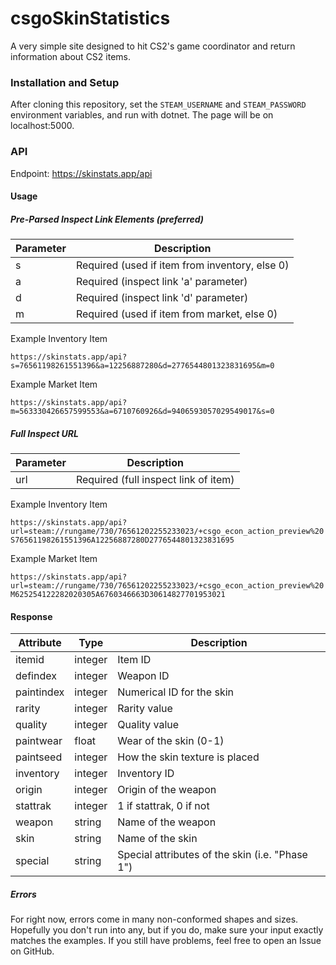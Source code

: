 # csgoSkinStatistics

A very simple site designed to hit CS2's game coordinator and return information about CS2 items.

### Installation and Setup

After cloning this repository, set the `STEAM_USERNAME` and `STEAM_PASSWORD` environment variables, and run with dotnet. The page will be on localhost:5000.

### API

Endpoint: https://skinstats.app/api

#### Usage

##### Pre-Parsed Inspect Link Elements (preferred)

|Parameter|Description                                   |
|---------|----------------------------------------------|
|s        |Required (used if item from inventory, else 0)|
|a        |Required (inspect link 'a' parameter)         |
|d        |Required (inspect link 'd' parameter)         |
|m        |Required (used if item from market, else 0)   |

Example Inventory Item

`https://skinstats.app/api?s=76561198261551396&a=12256887280&d=2776544801323831695&m=0`

Example Market Item

`https://skinstats.app/api?m=563330426657599553&a=6710760926&d=9406593057029549017&s=0`

##### Full Inspect URL

|Parameter|Description                         |
|---------|------------------------------------|
|url      |Required (full inspect link of item)|

Example Inventory Item

`https://skinstats.app/api?url=steam://rungame/730/76561202255233023/+csgo_econ_action_preview%20S76561198261551396A12256887280D2776544801323831695`

Example Market Item

`https://skinstats.app/api?url=steam://rungame/730/76561202255233023/+csgo_econ_action_preview%20M625254122282020305A6760346663D30614827701953021`

#### Response

|Attribute |Type   |Description                                    |
|----------|-------|-----------------------------------------------|
|itemid    |integer|Item ID                                        |
|defindex  |integer|Weapon ID                                      |
|paintindex|integer|Numerical ID for the skin                      |
|rarity    |integer|Rarity value                                   |
|quality   |integer|Quality value                                  |
|paintwear |float  |Wear of the skin (0-1)                         |
|paintseed |integer|How the skin texture is placed                 |
|inventory |integer|Inventory ID                                   |
|origin    |integer|Origin of the weapon                           |
|stattrak  |integer|1 if stattrak, 0 if not                        |
|weapon    |string |Name of the weapon                             |
|skin      |string |Name of the skin                               |
|special   |string |Special attributes of the skin (i.e. "Phase 1")|

##### Errors

For right now, errors come in many non-conformed shapes and sizes. Hopefully you don't run into any, but if you do, make sure your input exactly matches the examples. If you still have problems, feel free to open an Issue on GitHub.
